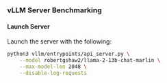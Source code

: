 ### vLLM Server Benchmarking

#### Launch Server

Launch the server with the following:

```bash
python3 vllm/entrypoints/api_server.py \
    --model robertgshaw2/llama-2-13b-chat-marlin \
    --max-model-len 2048 \
    --disable-log-requests
```